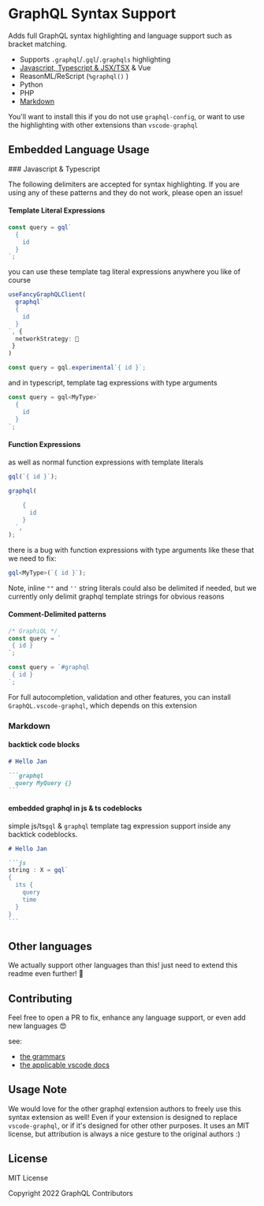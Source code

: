 # GraphQL Syntax Support

Adds full GraphQL syntax highlighting and language support such as bracket matching.

- Supports `.graphql`/`.gql`/`.graphqls` highlighting
- [Javascript, Typescript & JSX/TSX](#ts) & Vue
- ReasonML/ReScript (`%graphql()` )
- Python
- PHP
- [Markdown](#markdown)

You'll want to install this if you do not use `graphql-config`, or want to use the highlighting with other extensions than `vscode-graphql`

## Embedded Language Usage

<span id="ts">
### Javascript & Typescript

The following delimiters are accepted for syntax highlighting. If you are using any of these patterns and they do not work, please open an issue!

#### Template Literal Expressions

```ts
const query = gql`
  {
    id
  }
`;
```

you can use these template tag literal expressions anywhere you like of course

```ts
useFancyGraphQLClient(
  graphql`
  {
    id
  }
`, {
  networkStrategy: 🚀
 }
)
```

```ts
const query = gql.experimental`{ id }`;
```

and in typescript, template tag expressions with type arguments

```ts
const query = gql<MyType>`
  {
    id
  }
`;
```

#### Function Expressions

as well as normal function expressions with template literals

```ts
gql(`{ id }`);
```

```ts
graphql(
  `
    {
      id
    }
  `,
);
```

there is a bug with function expressions with type arguments like these that we need to fix:

```ts
gql<MyType>(`{ id }`);
```

Note, inline `""` and `''` string literals could also be delimited if needed, but we currently only delimit graphql template strings for obvious reasons

#### Comment-Delimited patterns

```ts
/* GraphiQL */
const query = `
 { id }
`;
```

```ts
const query = `#graphql
 { id }
`;
```

For full autocompletion, validation and other features, you can install `GraphQL.vscode-graphql`, which depends on this extension

<span id="markdown">

### Markdown

#### backtick code blocks

````markdown
# Hello Jan

```graphql
  query MyQuery {}
```
````

#### embedded graphql in js & ts codeblocks

simple js/ts`gql` & `graphql` template tag expression support inside any backtick codeblocks.

````markdown
# Hello Jan

```js
string : X = gql`
{
  its {
    query
    time
  }
}
```
````

## Other languages

We actually support other languages than this! just need to extend this readme even further! 🥵

## Contributing

Feel free to open a PR to fix, enhance any language support, or even add new languages 😍

see:

- [the grammars](grammars/)
- [the applicable vscode docs](https://code.visualstudio.com/api/language-extensions/syntax-highlight-guide)

## Usage Note

We would love for the other graphql extension authors to freely use this syntax extension as well! Even if your extension is designed to replace `vscode-graphql`, or if it's designed for other other purposes. It uses an MIT license, but attribution is always a nice gesture to the original authors :)

## License

MIT License

Copyright 2022 GraphQL Contributors
